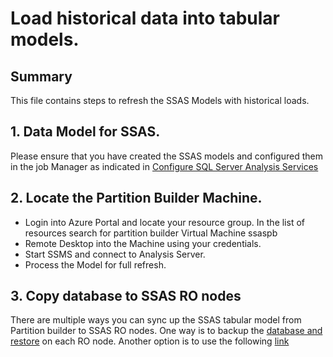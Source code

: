 # Load historical data into tabular models.

## Summary 

This file contains steps to refresh the SSAS Models with historical loads.

## 1. Data Model for SSAS.
Please ensure that you have created the SSAS models and configured them in the job Manager as indicated in [Configure SQL Server Analysis Services](./8-Configure%20SQL%20Server%20Analysis%20Services.md)

## 2. Locate the Partition Builder Machine.
* Login into Azure Portal and locate your resource group. In the list of resources search for partition builder Virtual Machine ssaspb
* Remote Desktop into the Machine using your credentials.
* Start SSMS and connect to Analysis Server.
* Process the Model for full refresh.


## 3. Copy database to SSAS RO nodes
There are multiple ways you can sync up the SSAS tabular model from Partition builder to SSAS RO nodes. One way is to backup the [database and restore](https://docs.microsoft.com/en-us/sql/analysis-services/multidimensional-models/backup-and-restore-of-analysis-services-databases) on each RO node. Another option is to use the following [link](https://docs.microsoft.com/en-us/sql/analysis-services/multidimensional-models/synchronize-analysis-services-databases)

